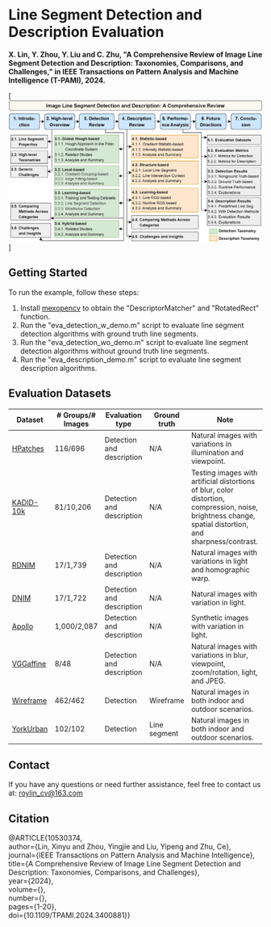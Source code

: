 # Line Segment Detection and Description Evaluation

**X. Lin, Y. Zhou, Y. Liu and C. Zhu, "A Comprehensive Review of Image Line Segment Detection and Description: Taxonomies, Comparisons, and Challenges," in IEEE Transactions on Pattern Analysis and Machine Intelligence (T-PAMI), 2024.**

[![](https://github.com/roylin1229/line_segment_review/blob/main/structure3.jpg)]  

## Getting Started

To run the example, follow these steps:

1. Install [mexopencv](https://kyamagu.github.io/mexopencv/) to obtain the "DescriptorMatcher" and "RotatedRect" function.  
2. Run the "eva_detection_w_demo.m" script to evaluate line segment detection algorithms with ground truth line segments.  
3. Run the "eva_detection_wo_demo.m" script to evaluate line segment detection algorithms without ground truth line segments.  
4. Run the "eva_description_demo.m" script to evaluate line segment description algorithms.  

## Evaluation Datasets
| **Dataset** | **# Groups/# Images** | **Evaluation type** | **Ground truth** | **Note** |
|-------------|-----------------------|---------------------|------------------|----------|
| [HPatches](https://github.com/hpatches/hpatches-dataset) | 116/696 | Detection and description | N/A | Natural images with variations in illumination and viewpoint. |
| [KADID-10k](https://database.mmsp-kn.de/kadid-10k-database.html) | 81/10,206 | Detection and description | N/A | Testing images with artificial distortions of blur, color distortion, compression, noise, brightness change, spatial distortion, and sharpness/contrast. |
| [RDNIM](https://cvg-data.inf.ethz.ch/RDNIM/RDNIM.zip) | 17/1,739 | Detection and description | N/A | Natural images with variations in light and homographic warp. |
| [DNIM](https://cvg-data.inf.ethz.ch/DNIM/DNIM.zip) | 17/1,722 | Detection and description | N/A | Natural images with variation in light. |
| [Apollo](https://developer.apollo.auto/synthetic.html) | 1,000/2,087 | Detection and description | N/A | Synthetic images with variation in light. |
| [VGGaffine](https://www.robots.ox.ac.uk/~vgg/research/affine/) | 8/48 | Detection and description | N/A | Natural images with variations in blur, viewpoint, zoom/rotation, light, and JPEG. |
| [Wireframe](https://github.com/huangkuns/wireframe) | 462/462 | Detection | Wireframe | Natural images in both indoor and outdoor scenarios. |
| [YorkUrban](https://www.dropbox.com/s/irpeiejekbgy383/YorkUrban-LineSegment.zip) | 102/102 | Detection | Line segment | Natural images in both indoor and outdoor scenarios. |


## Contact

If you have any questions or need further assistance, feel free to contact us at: roylin_cv@163.com

## Citation

@ARTICLE{10530374,  
  author={Lin, Xinyu and Zhou, Yingjie and Liu, Yipeng and Zhu, Ce},  
  journal={IEEE Transactions on Pattern Analysis and Machine Intelligence},   
  title={A Comprehensive Review of Image Line Segment Detection and Description: Taxonomies, Comparisons, and Challenges},   
  year={2024},  
  volume={},  
  number={},  
  pages={1-20},  
  doi={10.1109/TPAMI.2024.3400881}}  
